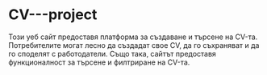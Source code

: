 # CV---project
Този уеб сайт предоставя платформа за създаване и търсене на CV-та. Потребителите могат лесно да създадат свое CV, да го съхраняват и да го споделят с работодатели. Също така, сайтът предоставя функционалност за търсене и филтриране на CV-та.
